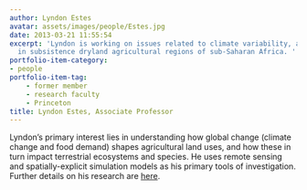 ```yaml
---
author: Lyndon Estes
avatar: assets/images/people/Estes.jpg
date: 2013-03-21 11:55:54
excerpt: 'Lyndon is working on issues related to climate variability, and food security
  in subsistence dryland agricultural regions of sub-Saharan Africa. '
portfolio-item-category:
- people
portfolio-item-tag:
    - former member
    - research faculty
    - Princeton
title: Lyndon Estes, Associate Professor
---
```


 

Lyndon’s primary interest lies in understanding how global change (climate change and food demand) shapes agricultural land uses, and how these in turn impact terrestrial ecosystems and species. He uses remote sensing and spatially-explicit simulation models as his primary tools of investigation. Further details on his research are <a href="http://www.princeton.edu/~lestes" target="_blank">here</a>.